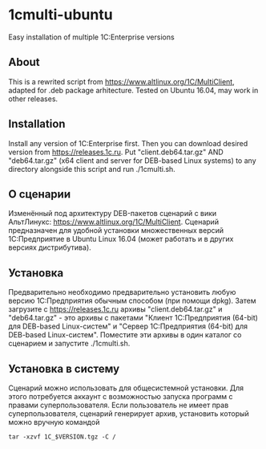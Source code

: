 # 1cmulti-ubuntu
Easy installation of multiple 1C:Enterprise versions

## About
This is a rewrited script from https://www.altlinux.org/1C/MultiClient, adapted for .deb package arhitecture. Tested on Ubuntu 16.04, may work in other releases.

## Installation
Install any version of 1C:Enterprise first. Then you can download desired version from https://releases.1c.ru. Put "client.deb64.tar.gz" AND "deb64.tar.gz" (x64 client and server for DEB-based Linux systems) to any directory alongside this script and run ./1cmulti.sh.

## О сценарии
Изменённый под архитектуру DEB-пакетов сценарий с вики АльтЛинукс: https://www.altlinux.org/1C/MultiClient.
Сценарий предназначен для удобной установки множественных версий 1С:Предприятие в Ubuntu Linux 16.04 (может работать и в других версиях дистрибутива). 

## Установка
Предварительно необходимо предварительно установить любую версию 1С:Предприятия обычным способом (при помощи dpkg). Затем загрузите с https://releases.1c.ru архивы "client.deb64.tar.gz" и "deb64.tar.gz" - это архивы с пакетами "Клиент 1С:Предприятия (64-bit) для DEB-based Linux-систем" и "Cервер 1С:Предприятия (64-bit) для DEB-based Linux-систем". Поместите эти архивы в один каталог со сценарием и запустите ./1cmulti.sh.

## Установка в систему
Сценарий можно использовать для общесистемной установки. Для этого потребуется аккаунт с возможностью запуска программ с правами суперпользователя. Если пользователь не имеет прав суперпользователя, сценарий генерирует архив, установить который можно вручную командой 

    tar -xzvf 1С_$VERSION.tgz -C /

